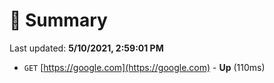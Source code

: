 # 📖 Summary
Last updated: **5/10/2021, 2:59:01 PM**

- `GET` [https://google.com](https://google.com) - **Up** (110ms)
